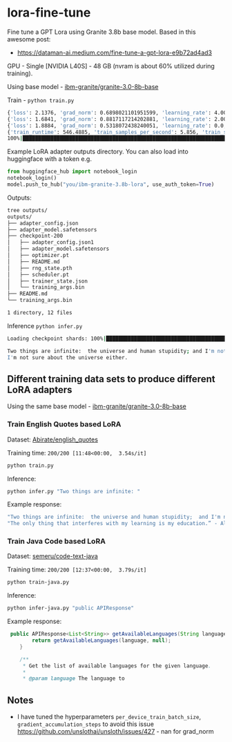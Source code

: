 # lora-fine-tune

Fine tune a GPT Lora using Granite 3.8b base model. Based in this awesome post:

- https://dataman-ai.medium.com/fine-tune-a-gpt-lora-e9b72ad4ad3

GPU - Single [NVIDIA L40S] - 48 GB (nvram is about 60% utilized during training).

Using base model - [ibm-granite/granite-3.0-8b-base](https://huggingface.co/ibm-granite/granite-3.0-8b-base)

Train - `python train.py`

```bash
{'loss': 2.1376, 'grad_norm': 0.6898021101951599, 'learning_rate': 4.000000000000001e-06, 'epoch': 1.26}       
{'loss': 1.6841, 'grad_norm': 0.8817117214202881, 'learning_rate': 2.0000000000000003e-06, 'epoch': 1.27}      
{'loss': 1.8884, 'grad_norm': 0.5318072438240051, 'learning_rate': 0.0, 'epoch': 1.28}                         
{'train_runtime': 546.4885, 'train_samples_per_second': 5.856, 'train_steps_per_second': 0.366, 'train_loss': 1.9254487091302872, 'epoch': 1.28}
100%|████████████████████████████████████████████████████████████████████████| 200/200 [09:06<00:00,  2.73s/it]
```

Example LoRA adapter outputs directory. You can also load into huggingface with a token e.g.

```python
from huggingface_hub import notebook_login
notebook_login()
model.push_to_hub("you/ibm-granite-3.8b-lora", use_auth_token=True)
```

Outputs:

```bash
tree outputs/
outputs/
├── adapter_config.json
├── adapter_model.safetensors
├── checkpoint-200
│   ├── adapter_config.json1
│   ├── adapter_model.safetensors
│   ├── optimizer.pt
│   ├── README.md
│   ├── rng_state.pth
│   ├── scheduler.pt
│   ├── trainer_state.json
│   └── training_args.bin
├── README.md
└── training_args.bin

1 directory, 12 files
```

Inference `python infer.py`

```bash
Loading checkpoint shards: 100%|█████████████████████████████████████████████████| 2/2 [00:02<00:00,  1.21s/it]

Two things are infinite:  the universe and human stupidity; and I'm not sure about the universe.  -Albert Einstein
I'm not sure about the universe either.
```

## Different training data sets to produce different LoRA adapters

Using the same base model - [ibm-granite/granite-3.0-8b-base](https://huggingface.co/ibm-granite/granite-3.0-8b-base)

### Train English Quotes based LoRA

Dataset: [Abirate/english_quotes](https://huggingface.co/datasets/Abirate/english_quotes)

Training time: `200/200 [11:48<00:00,  3.54s/it]`

```bash
python train.py
```

Inference:

```bash
python infer.py "Two things are infinite: "
```

Example response:

```bash
"Two things are infinite:  the universe and human stupidity;  and I'm not sure about the universe." - Albert Einstein
"The only thing that interferes with my learning is my education.” - Albert Einstein
```

### Train Java Code based LoRA

Dataset: [semeru/code-text-java](https://huggingface.co/datasets/semeru/code-text-java)

Training time: `200/200 [12:37<00:00,  3.79s/it]`

```bash
python train-java.py
```

Inference:

```bash
python infer-java.py "public APIResponse"
```

Example response:

```java
 public APIResponse<List<String>> getAvailableLanguages(String language) {
        return getAvailableLanguages(language, null);
    }

    /**
     * Get the list of available languages for the given language.
     *
     * @param language The language to
```

## Notes

- I have tuned the hyperparameters `per_device_train_batch_size`, `gradient_accumulation_steps` to avoid this issue https://github.com/unslothai/unsloth/issues/427 - nan for grad_norm
